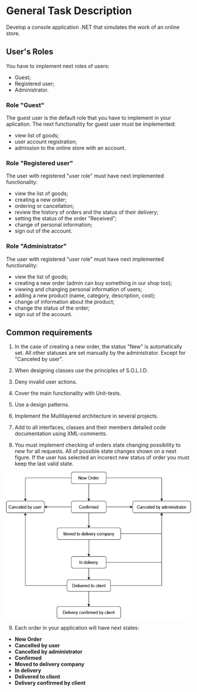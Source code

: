 # General Task Description
Develop a console application .NET that simulates the work of an online store. 

## User's Roles

You have to implement next roles of users:

- Guest; 
- Registered user; 
- Administrator.


### Role "Guest"

The guest user is the default role that you have to implement in your aplication. The next functionality for guest user must  be implemented: 

- view list of goods; 
- user account registration; 
- admission to the online store with an account.

### Role "Registered user"

The user with registered "user role" must have next implemented functionality:  

- view the list of goods; 
- creating a new order; 
- ordering or cancellation; 
- review the history of orders and the status of their delivery; 
- setting the status of the order "Received"; 
- change of personal information; 
- sign out of the account.

### Role "Administrator"

The user with registered "user role" must have next implemented functionality:  

- view the list of goods; 
- creating a new order (admin can buy something in our shop too); 
- viewing and changing personal information of users; 
- adding a new product (name, category, description, cost); 
- change of information about the product; 
- change the status of the order; 
- sign out of the account.
 
## Common requirements

1. In the case of creating a new order, the status "New" is automatically set. All other statuses are set manually by the administrator. Except for "Canceled by user".

2. When designing classes use the principles of S.O.L.I.D. 

3. Deny invalid user actions. 

4. Cover the main functionality with Unit-tests. 

5. Use a design patterns.

6. Implement the Multilayered architecture in several projects. 

7. Add to all interfaces, classes and their members detailed code documentation using XML-comments. 

8. You must implement checking of orders state changing possibility  to new for all requests.  All of possible state changes shown  on a next figure. 
If the user has selected an incorect new status of order you must keep the last valid state.

![Order Status Changes](OrderStatusChanges.jpg)  

9. Each order in your application will have next states:

- **New Order**
- **Cancelled by user**
- **Cancelled by administrator**
- **Confirmed**
- **Moved to delivery company**
- **In delivery**
- **Delivered to client**
- **Delivery confirmed by client**






